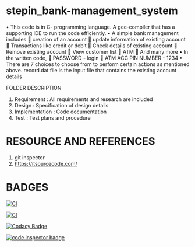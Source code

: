 # stepin_bank-management_system
•	This code is in C- programming language. A gcc-compiler that has a supporting IDE to run the code efficiently.
•	A simple bank management includes 
	creation of an account
	update information of existing account
	Transactions like credit or debit
	Check details of existing account
	Remove existing account
	View customer list
	ATM 
	And many more
•	In the written code, 
	PASSWORD - login
	ATM ACC PIN NUMBER - 1234
•	There are 7 choices to choose from to perform certain actions as mentioned above.
record.dat file is the input file that contains the existing account details

FOLDER	DESCRIPTION
1. Requirement     :	All requirements and research are included
2. Design	         :  Specification of design details
3. Implementation  :  Code documentation
4. Test	           :  Test plans and procedure


# RESOURCE AND REFERENCES

1. git inspector
2. https://itsourcecode.com/

# BADGES

[![CI](https://github.com/Dishan13/stepin_bank_management-system/actions/workflows/main.yml/badge.svg)](https://github.com/Dishan13/stepin_bank_management-system/actions/workflows/main.yml)

[![CI](https://github.com/Dishan13/stepin_bank_management-system/actions/workflows/main.yml/badge.svg)](https://github.com/Dishan13/stepin_bank_management-system/actions/workflows/main.yml)

[![Codacy Badge](https://app.codacy.com/project/badge/Grade/e3929183ffe243389bdf1ae47566eeb8)](https://www.codacy.com/gh/Dishan13/stepin_bank_management-system/dashboard?utm_source=github.com&amp;utm_medium=referral&amp;utm_content=Dishan13/stepin_bank_management-system&amp;utm_campaign=Badge_Grade)

<a href="https://frontend.code-inspector.com/public/user/github/Dishan13">
   <img src="https://code-inspector.com/public/badge/user/github/Dishan13?style=light" alt="code inspector badge" />
</a>

